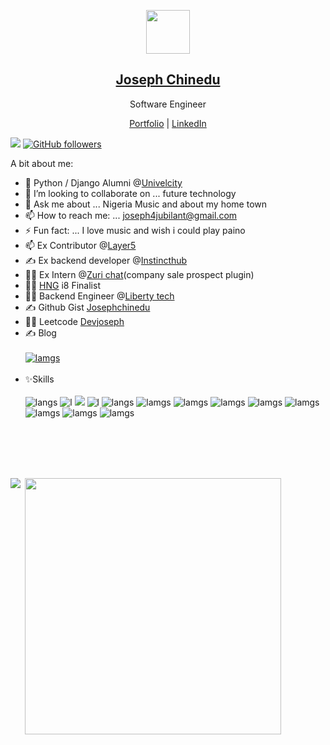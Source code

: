 <p align="center">
  <img src="https://avatars.githubusercontent.com/u/47852925?s=460&u=4862d3eda05eeac2668a427e8dd486322e858c55&v=4" width="70" />  
  <h2 align="center"><a href="#">Joseph Chinedu</a></h2>
  <p align="center"> Software Engineer</p>
</p>

<p align="center">
  <a href="https://devjoseph.com">Portfolio</a> | <a href="https://www.linkedin.com/in/joseph-chinedu-ba9a19170/">LinkedIn</a>
</p>

![](https://komarev.com/ghpvc/?username=your-github-josephchinedu&color=brightgreen)
[![GitHub followers](https://img.shields.io/github/followers/josephchinedu.svg?style=social&label=Follow&maxAge=2592000)](https://github.com/josephchinedu?tab=followers)


A bit about me:


- 🌱 Python / Django Alumni @<a href="https://univelcity.com/">Univelcity</a>
- 👯 I’m looking to collaborate on ... future technology
- 💬 Ask me about ... Nigeria Music and about my home town
- 📫 How to reach me: ...  joseph4jubilant@gmail.com
- ⚡ Fun fact: ... I love music and wish i could play paino
- 📫 Ex Contributor @<a href="https://github.com/layer5io">Layer5</a>
- ✍ Ex backend developer @<a href="https://instincthub.com/">Instincthub</a>
- 👨‍💻 Ex Intern @<a href="https://github.com/zurichat">Zuri chat</a>(company sale prospect plugin)
- 👨‍💻 <a href="https://hng.tech/"> HNG</a> i8 Finalist 
- 👨‍💻 Backend Engineer @<a href="https://github.com/LibertytechX">Liberty tech </a>
- ✍ Github Gist <a href="https://gist.github.com/Josephchinedu"> Josephchinedu</a>
- 👨‍💻 Leetcode <a href="https://leetcode.com/Devjoseph/"> Devjoseph </a>
- ✍ Blog <br /> <br /> <a href="https://josephchinedu.hashnode.dev/">![lamgs](https://img.shields.io/badge/Hashnode-2962FF?style=for-the-badge&logo=hashnode&logoColor=white)</a><br /> <br />
- ✨Skills <br /> <br /> ![langs](https://img.shields.io/badge/Python-FFD43B?style=for-the-badge&logo=python&logoColor=darkgreen) ![l](https://img.shields.io/badge/Django-092E20?style=for-the-badge&logo=django&logoColor=green)
![](https://hit.yhype.me/github/profile?user_id=47852925) ![l](https://img.shields.io/badge/HTML5-E34F26?style=for-the-badge&logo=html5&logoColor=white) ![langs](https://img.shields.io/badge/CSS3-1572B6?style=for-the-badge&logo=css3&logoColor=white) ![lamgs](https://img.shields.io/badge/JavaScript-F7DF1E?style=for-the-badge&logo=javascript&logoColor=black) ![lamgs](https://img.shields.io/badge/heroku-092E20?style=for-the-badge&logo=heroku&logoColor=green) ![lamgs](https://img.shields.io/badge/GitHub-100000?style=for-the-badge&logo=github&logoColor=white) ![lamgs](https://img.shields.io/badge/Bootstrap-563D7C?style=for-the-badge&logo=bootstrap&logoColor=white) ![lamgs](https://img.shields.io/badge/MySQL-00000F?style=for-the-badge&logo=mysql&logoColor=white) ![lamgs](https://img.shields.io/badge/PostgreSQL-316192?style=for-the-badge&logo=postgresql&logoColor=white) ![lamgs](https://img.shields.io/badge/SQLite-07405E?style=for-the-badge&logo=sqlite&logoColor=white) ![lamgs](https://img.shields.io/badge/Netlify-00C7B7?style=for-the-badge&logo=netlify&logoColor=white)
<br />
<br /><br />
<br />
<p><img align="left" src="https://github-readme-stats.vercel.app/api/top-langs/?username=josephchinedu&theme=blue-green" /></p>
<p>&nbsp;<img align="center" src="https://github-readme-stats.vercel.app/api?username=josephchinedu&show_icons=true&locale=en&theme=tokyonight" width="410" /></p>

